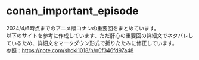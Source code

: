 # conan_important_episode

2024/4/6時点までのアニメ版コナンの重要回をまとめています。  
以下のサイトを参考に作成しています、ただ肝心の重要回の詳細文でネタバレしているため、詳細文をマークダウン形式で折りたたみに修正しています。  
参照：https://note.com/shoki1018/n/n0f346fd97a48
